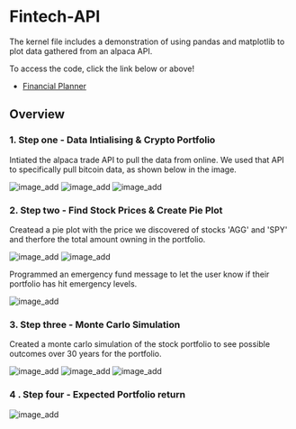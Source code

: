 # Fintech-API


The kernel file includes a demonstration of using pandas and matplotlib to plot data gathered from an alpaca API.

To access the code, click the link below or above!  

- [Financial Planner](https://github.com/muramemory/Fintech-API/blob/main/financial_planner.ipynb)


## Overview

### 1. Step one - Data Intialising & Crypto Portfolio

Intiated the alpaca trade API to pull the data from online. We used that API to specifically pull bitcoin data, as shown below in the image.

![image_add](Images/imports_and_api.png)
![image_add](Images/personal_crypto.png)
![image_add](Images/fetch_and_compute.png)


### 2. Step two - Find Stock Prices & Create Pie Plot 

Createad a pie plot with the price we discovered of stocks 'AGG' and 'SPY' and therfore the total amount owning in the portfolio.

![image_add](Images/stock_close_prices.png)
![image_add](Images/pie_plot.png)

Programmed an emergency fund message to let the user know if their portfolio has hit emergency levels.

![image_add](Images/emergency_fund.png)


### 3. Step three - Monte Carlo Simulation

Created a monte carlo simulation of the stock portfolio to see possible outcomes over 30 years for the portfolio.

![image_add](Images/configure_simulation.png)
![image_add](Images/line_distribution_plot.png)
![image_add](Images/retirement_analysis.png)


###  4 . Step four - Expected Portfolio return

![image_add](Images/expected_portfolio_return.png)
